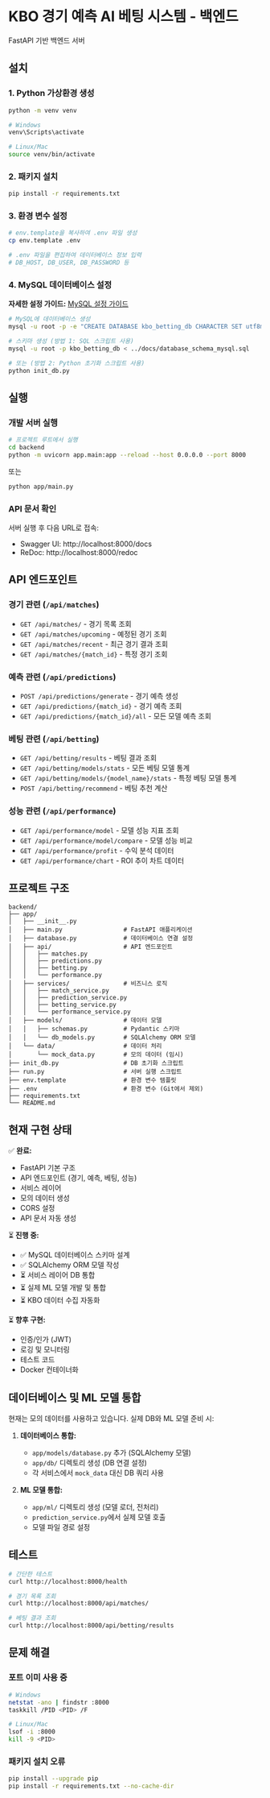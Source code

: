 # KBO 경기 예측 AI 베팅 시스템 - 백엔드

FastAPI 기반 백엔드 서버

## 설치

### 1. Python 가상환경 생성

```bash
python -m venv venv

# Windows
venv\Scripts\activate

# Linux/Mac
source venv/bin/activate
```

### 2. 패키지 설치

```bash
pip install -r requirements.txt
```

### 3. 환경 변수 설정

```bash
# env.template을 복사하여 .env 파일 생성
cp env.template .env

# .env 파일을 편집하여 데이터베이스 정보 입력
# DB_HOST, DB_USER, DB_PASSWORD 등
```

### 4. MySQL 데이터베이스 설정

**자세한 설정 가이드:** [MySQL 설정 가이드](../docs/MySQL_설정_가이드.md)

```bash
# MySQL에 데이터베이스 생성
mysql -u root -p -e "CREATE DATABASE kbo_betting_db CHARACTER SET utf8mb4 COLLATE utf8mb4_unicode_ci;"

# 스키마 생성 (방법 1: SQL 스크립트 사용)
mysql -u root -p kbo_betting_db < ../docs/database_schema_mysql.sql

# 또는 (방법 2: Python 초기화 스크립트 사용)
python init_db.py
```

## 실행

### 개발 서버 실행

```bash
# 프로젝트 루트에서 실행
cd backend
python -m uvicorn app.main:app --reload --host 0.0.0.0 --port 8000
```

또는

```bash
python app/main.py
```

### API 문서 확인

서버 실행 후 다음 URL로 접속:

- Swagger UI: http://localhost:8000/docs
- ReDoc: http://localhost:8000/redoc

## API 엔드포인트

### 경기 관련 (`/api/matches`)

- `GET /api/matches/` - 경기 목록 조회
- `GET /api/matches/upcoming` - 예정된 경기 조회
- `GET /api/matches/recent` - 최근 경기 결과 조회
- `GET /api/matches/{match_id}` - 특정 경기 조회

### 예측 관련 (`/api/predictions`)

- `POST /api/predictions/generate` - 경기 예측 생성
- `GET /api/predictions/{match_id}` - 경기 예측 조회
- `GET /api/predictions/{match_id}/all` - 모든 모델 예측 조회

### 베팅 관련 (`/api/betting`)

- `GET /api/betting/results` - 베팅 결과 조회
- `GET /api/betting/models/stats` - 모든 베팅 모델 통계
- `GET /api/betting/models/{model_name}/stats` - 특정 베팅 모델 통계
- `POST /api/betting/recommend` - 베팅 추천 계산

### 성능 관련 (`/api/performance`)

- `GET /api/performance/model` - 모델 성능 지표 조회
- `GET /api/performance/model/compare` - 모델 성능 비교
- `GET /api/performance/profit` - 수익 분석 데이터
- `GET /api/performance/chart` - ROI 추이 차트 데이터

## 프로젝트 구조

```
backend/
├── app/
│   ├── __init__.py
│   ├── main.py                 # FastAPI 애플리케이션
│   ├── database.py             # 데이터베이스 연결 설정
│   ├── api/                    # API 엔드포인트
│   │   ├── matches.py
│   │   ├── predictions.py
│   │   ├── betting.py
│   │   └── performance.py
│   ├── services/               # 비즈니스 로직
│   │   ├── match_service.py
│   │   ├── prediction_service.py
│   │   ├── betting_service.py
│   │   └── performance_service.py
│   ├── models/                 # 데이터 모델
│   │   ├── schemas.py          # Pydantic 스키마
│   │   └── db_models.py        # SQLAlchemy ORM 모델
│   └── data/                   # 데이터 처리
│       └── mock_data.py        # 모의 데이터 (임시)
├── init_db.py                  # DB 초기화 스크립트
├── run.py                      # 서버 실행 스크립트
├── env.template                # 환경 변수 템플릿
├── .env                        # 환경 변수 (Git에서 제외)
├── requirements.txt
└── README.md
```

## 현재 구현 상태

✅ **완료:**
- FastAPI 기본 구조
- API 엔드포인트 (경기, 예측, 베팅, 성능)
- 서비스 레이어
- 모의 데이터 생성
- CORS 설정
- API 문서 자동 생성

⏳ **진행 중:**
- ✅ MySQL 데이터베이스 스키마 설계
- ✅ SQLAlchemy ORM 모델 작성
- ⏳ 서비스 레이어 DB 통합
- ⏳ 실제 ML 모델 개발 및 통합
- ⏳ KBO 데이터 수집 자동화

⏳ **향후 구현:**
- 인증/인가 (JWT)
- 로깅 및 모니터링
- 테스트 코드
- Docker 컨테이너화

## 데이터베이스 및 ML 모델 통합

현재는 모의 데이터를 사용하고 있습니다. 실제 DB와 ML 모델 준비 시:

1. **데이터베이스 통합:**
   - `app/models/database.py` 추가 (SQLAlchemy 모델)
   - `app/db/` 디렉토리 생성 (DB 연결 설정)
   - 각 서비스에서 `mock_data` 대신 DB 쿼리 사용

2. **ML 모델 통합:**
   - `app/ml/` 디렉토리 생성 (모델 로더, 전처리)
   - `prediction_service.py`에서 실제 모델 호출
   - 모델 파일 경로 설정

## 테스트

```bash
# 간단한 테스트
curl http://localhost:8000/health

# 경기 목록 조회
curl http://localhost:8000/api/matches/

# 베팅 결과 조회
curl http://localhost:8000/api/betting/results
```

## 문제 해결

### 포트 이미 사용 중

```bash
# Windows
netstat -ano | findstr :8000
taskkill /PID <PID> /F

# Linux/Mac
lsof -i :8000
kill -9 <PID>
```

### 패키지 설치 오류

```bash
pip install --upgrade pip
pip install -r requirements.txt --no-cache-dir
```


